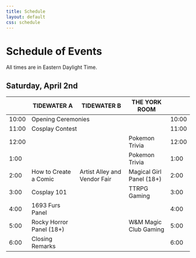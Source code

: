 ```yaml
---
title: Schedule
layout: default
css: schedule
---
```


<!-- Thanks for the HTML export google sheets! -->
 
# Schedule of Events

All times are in Eastern Daylight Time.

## Saturday, April 2nd
<div class="ritz grid-container" dir="ltr" markdown="0">
    <table class="waffle" cellspacing="0" cellpadding="0">
        <thead>
            <tr>
                <th class="row-header freezebar-origin-ltr"></th>
                <th class="column-headers-background">TIDEWATER A</th>
                <th class="column-headers-background">TIDEWATER B</th>
                <th class="column-headers-background">THE YORK ROOM</th>
                <th class="row-header freezebar-origin-ltr"></th>
            </tr>
        </thead>
        <tbody>
            <tr>
                <td class="time">10:00</td>
                <td colspan="2" class="blue">Opening Ceremonies</td>
                <td></td>
                <td class="time">10:00</td>
            </tr>
            <tr>
                <td class="time">11:00</td>
                <td colspan="2" class="yellow">Cosplay Contest</td>
                <td></td>
                <td class="time">11:00</td>
            </tr>
            <tr>
                <td class="time">12:00</td>
                <td colspan="2" class="yellow"></td>
                <td class="blue">Pokemon Trivia</td>
                <td class="time">12:00</td>
            </tr>
            <tr>
                <td class="time">1:00</td>
                <td></td>
                <td></td>
                <td class="blue">Pokemon Trivia</td>
                <td class="time">1:00</td>
            </tr>
            <tr>
                <td class="time">2:00</td>
                <td class="blue">How to Create a Comic</td>
                <td class="yellow">Artist Alley and Vendor Fair</td>
                <td class="yellow">Magical Girl Panel (18+)</td>
                <td class="time">2:00</td>
            </tr>
            <tr>
                <td class="time">3:00</td>
                <td class="yellow">Cosplay 101</td>
                <td class="yellow"></td>
                <td class="blue">TTRPG Gaming</td>
                <td class="time">3:00</td>
            </tr>
            <tr>
                <td class="time">4:00</td>
                <td class="blue">1693 Furs Panel</td>
                <td class="yellow"></td>
                <td class="blue"></td>
                <td class="time">4:00</td>
            </tr>
            <tr>
                <td class="time">5:00</td>
                <td class="yellow">Rocky Horror Panel (18+)</td>
                <td></td>
                <td class="yellow">W&M Magic Club Gaming</td>
                <td class="time">5:00</td>
            </tr>
            <tr>
                <td class="time">6:00</td>
                <td class="blue">Closing Remarks</td>
                <td></td>
                <td class="yellow"></td>
                <td class="time">6:00</td>
            </tr>
        </tbody>
    </table>
</div>
